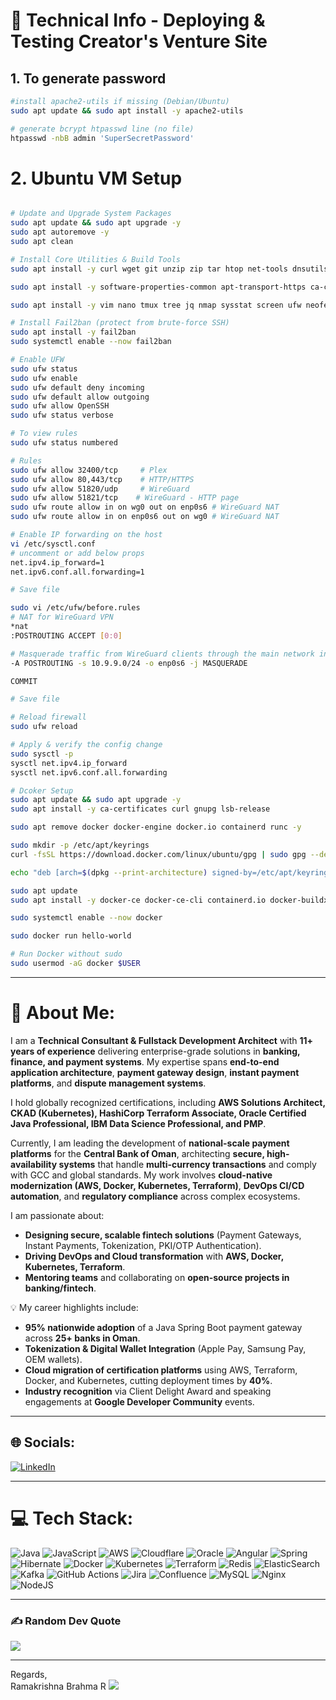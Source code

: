 # 🚀 Technical Info - Deploying & Testing Creator's Venture Site

## 1. To generate password

```bash
#install apache2-utils if missing (Debian/Ubuntu)
sudo apt update && sudo apt install -y apache2-utils

# generate bcrypt htpasswd line (no file)
htpasswd -nbB admin 'SuperSecretPassword'
```
# 2. Ubuntu VM Setup

```bash

# Update and Upgrade System Packages
sudo apt update && sudo apt upgrade -y
sudo apt autoremove -y
sudo apt clean

# Install Core Utilities & Build Tools
sudo apt install -y curl wget git unzip zip tar htop net-tools dnsutils lsof

sudo apt install -y software-properties-common apt-transport-https ca-certificates uild-essential pkg-config

sudo apt install -y vim nano tmux tree jq nmap sysstat screen ufw neofetch

# Install Fail2ban (protect from brute-force SSH)
sudo apt install -y fail2ban
sudo systemctl enable --now fail2ban

# Enable UFW 
sudo ufw status
sudo ufw enable
sudo ufw default deny incoming
sudo ufw default allow outgoing
sudo ufw allow OpenSSH
sudo ufw status verbose

# To view rules
sudo ufw status numbered

# Rules
sudo ufw allow 32400/tcp     # Plex
sudo ufw allow 80,443/tcp    # HTTP/HTTPS
sudo ufw allow 51820/udp     # WireGuard
sudo ufw allow 51821/tcp    # WireGuard - HTTP page
sudo ufw route allow in on wg0 out on enp0s6 # WireGuard NAT
sudo ufw route allow in on enp0s6 out on wg0 # WireGuard NAT

# Enable IP forwarding on the host
vi /etc/sysctl.conf
# uncomment or add below props
net.ipv4.ip_forward=1
net.ipv6.conf.all.forwarding=1

# Save file

sudo vi /etc/ufw/before.rules
# NAT for WireGuard VPN
*nat
:POSTROUTING ACCEPT [0:0]

# Masquerade traffic from WireGuard clients through the main network interface
-A POSTROUTING -s 10.9.9.0/24 -o enp0s6 -j MASQUERADE

COMMIT

# Save file

# Reload firewall
sudo ufw reload

# Apply & verify the config change
sudo sysctl -p
sysctl net.ipv4.ip_forward
sysctl net.ipv6.conf.all.forwarding

# Dcoker Setup 
sudo apt update && sudo apt upgrade -y
sudo apt install -y ca-certificates curl gnupg lsb-release

sudo apt remove docker docker-engine docker.io containerd runc -y

sudo mkdir -p /etc/apt/keyrings
curl -fsSL https://download.docker.com/linux/ubuntu/gpg | sudo gpg --dearmor -o /etc/apt/keyrings/docker.gpg

echo "deb [arch=$(dpkg --print-architecture) signed-by=/etc/apt/keyrings/docker.gpg https://download.docker.com/linux/ubuntu $(lsb_release -cs) stable" | sudo tee /etc/apt/sources.list.d/docker.list > /dev/null

sudo apt update
sudo apt install -y docker-ce docker-ce-cli containerd.io docker-buildx-plugin docker-compose-plugin

sudo systemctl enable --now docker

sudo docker run hello-world

# Run Docker without sudo
sudo usermod -aG docker $USER

```

---
# 💫 About Me:

I am a **Technical Consultant & Fullstack Development Architect** with **11+ years of experience** delivering enterprise-grade solutions in **banking, finance, and payment systems**. My expertise spans **end-to-end application architecture**, **payment gateway design**, **instant payment platforms**, and **dispute management systems**.  

I hold globally recognized certifications, including **AWS Solutions Architect, CKAD (Kubernetes), HashiCorp Terraform Associate, Oracle Certified Java Professional, IBM Data Science Professional, and PMP**.  

Currently, I am leading the development of **national-scale payment platforms** for the **Central Bank of Oman**, architecting **secure, high-availability systems** that handle **multi-currency transactions** and comply with GCC and global standards. My work involves **cloud-native modernization (AWS, Docker, Kubernetes, Terraform)**, **DevOps CI/CD automation**, and **regulatory compliance** across complex ecosystems.  

I am passionate about:
- **Designing secure, scalable fintech solutions** (Payment Gateways, Instant Payments, Tokenization, PKI/OTP Authentication).  
- **Driving DevOps and Cloud transformation** with **AWS, Docker, Kubernetes, Terraform**.  
- **Mentoring teams** and collaborating on **open-source projects in banking/fintech**.  

💡 My career highlights include:  
- **95% nationwide adoption** of a Java Spring Boot payment gateway across **25+ banks in Oman**.  
- **Tokenization & Digital Wallet Integration** (Apple Pay, Samsung Pay, OEM wallets).  
- **Cloud migration of certification platforms** using AWS, Terraform, Docker, and Kubernetes, cutting deployment times by **40%**.  
- **Industry recognition** via Client Delight Award and speaking engagements at **Google Developer Community** events.  

---

## 🌐 Socials:

[![LinkedIn](https://img.shields.io/badge/LinkedIn-%230077B5.svg?logo=linkedin&logoColor=white)](https://www.linkedin.com/in/ram-lin/)

---

# 💻 Tech Stack:

![Java](https://img.shields.io/badge/java-%23ED8B00.svg?style=for-the-badge&logo=openjdk&logoColor=white) 
![JavaScript](https://img.shields.io/badge/javascript-%23323330.svg?style=for-the-badge&logo=javascript&logoColor=%23F7DF1E) 
![AWS](https://img.shields.io/badge/AWS-%23FF9900.svg?style=for-the-badge&logo=amazon-aws&logoColor=white) 
![Cloudflare](https://img.shields.io/badge/Cloudflare-F38020?style=for-the-badge&logo=Cloudflare&logoColor=white) 
![Oracle](https://img.shields.io/badge/Oracle-F80000?style=for-the-badge&logo=oracle&logoColor=white) 
![Angular](https://img.shields.io/badge/angular-%23DD0031.svg?style=for-the-badge&logo=angular&logoColor=white) 
![Spring](https://img.shields.io/badge/spring-%236DB33F.svg?style=for-the-badge&logo=spring&logoColor=white) 
![Hibernate](https://img.shields.io/badge/Hibernate-59666C?style=for-the-badge&logo=Hibernate&logoColor=white) 
![Docker](https://img.shields.io/badge/docker-%230db7ed.svg?style=for-the-badge&logo=docker&logoColor=white) 
![Kubernetes](https://img.shields.io/badge/kubernetes-%23326ce5.svg?style=for-the-badge&logo=kubernetes&logoColor=white) 
![Terraform](https://img.shields.io/badge/terraform-%235835CC.svg?style=for-the-badge&logo=terraform&logoColor=white) 
![Redis](https://img.shields.io/badge/redis-%23DD0031.svg?style=for-the-badge&logo=redis&logoColor=white) 
![ElasticSearch](https://img.shields.io/badge/-ElasticSearch-005571?style=for-the-badge&logo=elasticsearch) 
![Kafka](https://img.shields.io/badge/Kafka-000?style=for-the-badge&logo=apache-kafka&logoColor=white) 
![GitHub Actions](https://img.shields.io/badge/github%20actions-%232671E5.svg?style=for-the-badge&logo=githubactions&logoColor=white) 
![Jira](https://img.shields.io/badge/jira-%230A0FFF.svg?style=for-the-badge&logo=jira&logoColor=white) 
![Confluence](https://img.shields.io/badge/confluence-%23172BF4.svg?style=for-the-badge&logo=confluence&logoColor=white) 
![MySQL](https://img.shields.io/badge/mysql-4479A1.svg?style=for-the-badge&logo=mysql&logoColor=white) 
![Nginx](https://img.shields.io/badge/nginx-%23009639.svg?style=for-the-badge&logo=nginx&logoColor=white) 
![NodeJS](https://img.shields.io/badge/node.js-6DA55F?style=for-the-badge&logo=node.js&logoColor=white)

---

### ✍️ Random Dev Quote

![](https://quotes-github-readme.vercel.app/api?type=horizontal&theme=radical)

---
Regards,  
Ramakrishna Brahma R
[![](https://visitcount.itsvg.in/api?id=ramakrishna-89&icon=0&color=0)](https://visitcount.itsvg.in)